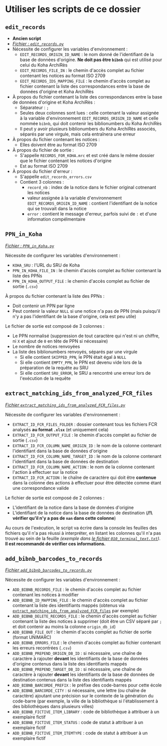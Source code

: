 # Utiliser les scripts de ce dossier

## `edit_records`

* __Ancien script__
* _[Fichier : `edit_records.py`](./edit_records.py)_
* Nécessite de configurer les variables d'environnement :
  * `EDIT_RECORDS_ORIGIN_ID_NAME` : le nom donné de l'identifiant de la base de données d'origine. __Ne doit pas être `bibnb`__ qui est utilisé pour celui du Koha ArchiRès
  * `EDIT_RECORDS_FILE_IN` : le chemin d'accès complet au fichier contenant les notices au format ISO 2709
  * `EDIT_RECORDS_IDS_MAPPING_FILE` : le chemin d'accès complet au fichier contenant la liste des correspondances entre la base de données d'origine et Koha ArchiRès
* À propos du fichier contenant la liste des correspondances entre la base de données d'origine et Koha ArchiRès :
  * Séparateur : `;`
  * Seules deux colonnes sont lues : celle contenant la valeur assignée à la variable d'environnement `EDIT_RECORDS_ORIGIN_ID_NAME` et celle nommée `bibnb`, qui doit contenir les biblionumbers du Koha ArchiRès
  * Il peut y avoir plusieurs biblionumbers du Koha ArchiRès associés, séparés par une virgule, mais cela entraînera une erreur
* À propos du fichier contenant les notices :
  * Elles doivent être au format ISO 2709
* À propos du fichier de sortie :
  * S'appelle `RECORDS_FOR_KOHA.mrc` et est créé dans le même dossier que le fichier contenant les notices d'origine
  * Est au format ISO 2709
* À propos du fichier d'erreur :
  * S'appelle `edit_records_errors.csv`
  * Contient 3 colonnes :
    * `record_nb` : index de la notice dans le fichier original cotnenant les notices
    * valeur assignée à la variable d'environnement `EDIT_RECORDS_ORIGIN_ID_NAME` : contient l'identifiant de la notice qui se trouvait dans la notice
    * `error` : contient le message d'erreur, parfois suivi de `:` et d'une information compélmentaire

## `PPN_in_Koha`

_[Fichier : `PPN_in_Koha.py`](./PPN_in_Koha.py)_


Nécessite de configurer les variables d'environnement :

* `KOHA_SRU` : l'URL du SRU de Koha
* `PPN_IN_KOHA_FILE_IN` : le chemin d'accès complet au fichier contenant la liste des PPNs
* `PPN_IN_KOHA_OUTPUT_FILE` : le chemin d'accès complet au fichier de sortie (`.csv`)

À propos du fichier contenant la liste des PPNs :

* Doit contenir un PPN par ligne
* Peut contenir la valeur `NULL` si une notice n'a pas de PPN (mais puisqu'il n'y a pas l'identifiant de la base d'origine, cela est peu utile)

Le fichier de sortie est composé de 3 colonnes :

* Le PPN normalisé (suppression de tout caractère qui n'est ni un chiffre, ni `X` et ajout de `0` en tête de PPN si nécessaire)
* Le nombre de notices renvoyées
* La liste des biblionumbers renvoyés, séparés par une virgule
  * Si elle contient `SKIPPED_PPN`, le PPN était égal à `NULL`
  * Si elle contient `EMPTY_PPN`, le PPN est devenu vide lors de la préparation de la requête au SRU
  * Si elle contient `SRU_ERROR`, le SRU a rencontré une erreur lors de l'exécution de la requête

## `extract_matching_ids_from_analyzed_FCR_files`

_[Fichier `extract_matching_ids_from_analyzed_FCR_files.py`](./extract_matching_ids_from_analyzed_FCR_files.py)_

Nécessite de configurer les variables d'environnement :

* `EXTRACT_ID_FCR_FILES_FOLDER` : dossier contenant tous les fichiers FCR analysés __au format `.xlsx`__ (et uniquement cela)
* `EXTRACT_ID_FCR_OUTPUT_FILE` : le chemin d'accès complet au fichier de sortie (`.csv`)
* `EXTRACT_ID_FCR_COLUMN_NAME_ORIGIN_ID` : le nom de la colonne contenant l'identifiant dans la base de données d'origine
* `EXTRACT_ID_FCR_COLUMN_NAME_TARGET_ID` : le nom de la colonne contenant l'identifiant dans la base de données de destination
* `EXTRACT_ID_FCR_COLUMN_NAME_ACTION` : le nom de la colonne contenant l'action à effectuer sur la notice
* `EXTRACT_ID_FCR_ACTION` : le chaîne de caractère qui doit être __contenue__ dans la colonne des actions à effectuer pour être détectée comme étant une correspondance valide

Le fichier de sortie est composé de 2 colonnes :

* L'identifiant de la notice dans la base de données d'origine
* L'identifiant de la notice dans la base de données de destination (__/!\\ vérifier qu'il n'y a pas de `nan` dans cette colonne__)

Au cours de l'exécution, le script va écrire dans la console les feuilles des fichiers qu'il n'a pas réussi à interpréter, en listant les colonnes qu'il n'a pas trouvé au sein de la feuille _(exemple dans [le fichier `010_terminal_text.txt`](./files/060_terminal_text.txt))_.
__Il est recommandé de vérifier ces informations.__

## `add_bibnb_barcodes_to_records`

_[Fichier `add_bibnb_barcodes_to_records.py`](./add_bibnb_barcodes_to_records.py)_

Nécessite de configurer les variables d'environnement :

* `ADD_BIBNB_RECORDS_FILE` : le chemin d'accès complet au fichier contenant les notices à modifier
* `ADD_BIBNB_ID_MAPPING_FILE` : le chemin d'accès complet au fichier contenant la liste des identifiants mappés (obtenus via [`extract_matching_ids_from_analyzed_FCR_files`](#extract_matching_ids_from_analyzed_fcr_files) par exemple)
* `ADD_BIBNB_DELETE_RECORDS_FILE` : le chemin d'accès complet au fichier contenant la liste des notices à supprimer (doit être un CSV séparé par `;` et doit contenir au moins la colonne `origin_db_id`)
* `ADD_BIBNB_FILE_OUT` : le chemin d'accès complet au fichier de sortie (format UNIMARC)
* `ADD_BIBNB_ERRORS_FILE` : le chemin d'accès complet au fichier contenant les erreurs recontrées (`.csv`)
* `ADD_BIBNB_PREPEND_ORIGIN_DB_ID` : si nécessaire, une chaîne de caractère à rajouter __devant__ les identifiants de la base de données d'origine contenus dans la liste des identifiants mappés
* `ADD_BIBNB_PREPEND_TARGET_DB_ID` : si nécessaire, une chaîne de caractère à rajouter __devant__ les identifiants de la base de données de destination contenus dans la liste des identifiants mappés
* `ADD_BIBNB_BARCORDE_PREFIX` : le préfixe des code-barres pour cette école
* `ADD_BIBNB_BARCORDE_CITY` : si nécessaire, une lettre (ou chaîne de caractère) ajoutant une précision sur le contexte de la génération du code-barre (par exemple, la ville de la bibliothèque si l'établissement à des bibliothèques dans plusieurs villes)
* `ADD_BIBNB_FICTIVE_ITEM_LIBRARY` : code de bibliothèque à attribuer à un exemplaire fictif
* `ADD_BIBNB_FICTIVE_ITEM_STATUS` : code de statut à attribuer à un exemplaire fictif
* `ADD_BIBNB_FICTIVE_ITEM_ITEMTYPE` : code de statut à attribuer à un exemplaire fictif
